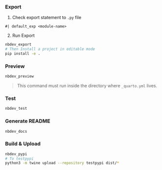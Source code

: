 ### Export

1. Check export statement to `.py` file

```
#| default_exp <module-name>
```

2. Run Export

```zsh
nbdev_export
# Then Install a project in editable mode 
pip install -e .
```

### Preview

```zsh
nbdev_preview
```

> This command must run inside the directory where `_quarto.yml` lives.



### Test

```zsh
nbdev_test
```

### Generate README

```zsh
nbdev_docs
```

### Build & Upload

```zsh
nbdev_pypi 
# To testpypi
python3 -m twine upload --repository testpypi dist/*
```
